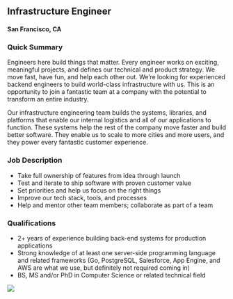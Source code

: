 ## Infrastructure Engineer
#### San Francisco, CA

### Quick Summary
Engineers here build things that matter. Every engineer works on exciting, meaningful projects, and defines our technical and product strategy. We move fast, have fun, and help each other out. We’re looking for experienced backend engineers to build world-class infrastructure with us. This is an opportunity to join a fantastic team at a company with the potential to transform an entire industry.

Our infrastructure engineering team builds the systems, libraries, and platforms that enable our internal logistics and all of our applications to function. These systems help the rest of the company move faster and build better software. They enable us to scale to more cities and more users, and they power every fantastic customer experience.

### Job Description
+	Take full ownership of features from idea through launch
+	Test and iterate to ship software with proven customer value
+	Set priorities and help us focus on the right things
+	Improve our tech stack, tools, and processes
+	Help and mentor other team members; collaborate as part of a team

### Qualifications
+	2+ years of experience building back-end systems for production applications
+	Strong knowledge of at least one server-side programming language and related frameworks (Go, PostgreSQL, Salesforce, App Engine, and AWS are what we use, but definitely not required coming in)
+	BS, MS and/or PhD in Computer Science or related technical field


[<img src="https://dabuttonfactory.com/button.png?t=Apply&f=Calibri-Bold&ts=24&tc=fff&tshs=1&tshc=000&hp=20&vp=8&c=5&bgt=gradient&bgc=3d85c6&ebgc=073763">](https://letsrockit.co/users/auth/github?job_id=u2hpznqgvgvjag5vbg9nawvz-infrastructure-engineer/)
